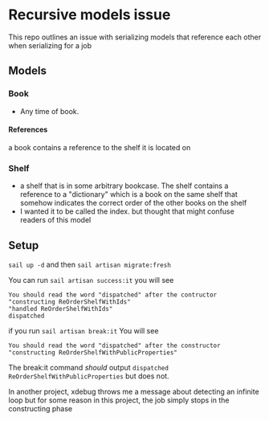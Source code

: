 # Recursive models issue
This repo outlines an issue with serializing models that reference each other when serializing for a job

## Models
### Book
- Any time of book. 
#### References
a book contains a reference to the shelf it is located on

### Shelf 
- a shelf that is in some arbitrary bookcase. The shelf contains a reference to a "dictionary" which is a book on the same shelf that somehow indicates the correct order of the other books on the shelf
- I wanted it to be called the index. but thought that might confuse readers of this model

## Setup
`sail up -d` and then `sail artisan migrate:fresh`

You can run
`sail artisan success:it`
you will see
```
You should read the word "dispatched" after the contructor
"constructing ReOrderShelfWithIds"
"handled ReOrderShelfWithIds"
dispatched
```

if you run 
`sail artisan break:it`
You will see 
```
You should read the word "dispatched" after the constructor
"constructing ReOrderShelfWithPublicProperties"
```

The break:it command _should_ output ```dispatched ReOrderShelfWithPublicProperties``` but does not.

In another project, xdebug throws me a message about detecting an infinite loop
but for some reason in this project, the job simply stops in the constructing phase

